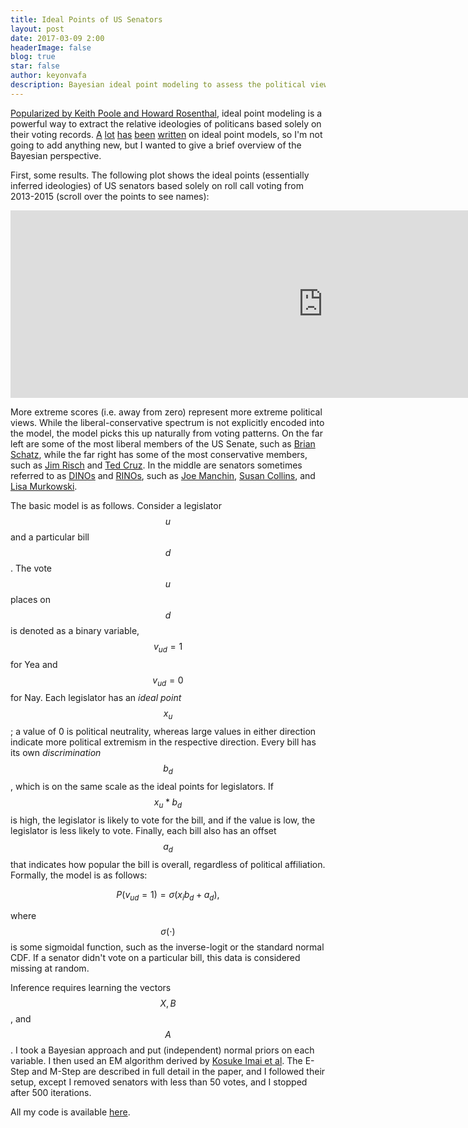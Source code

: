 ```yaml
---
title: Ideal Points of US Senators
layout: post
date: 2017-03-09 2:00
headerImage: false
blog: true
star: false
author: keyonvafa
description: Bayesian ideal point modeling to assess the political views of US senators based off voting records.  
---
```


<a href='http://k7moa.com/pdf/Upside_Down-A_Spatial_Model_for_Legislative_Roll_Call_Analysis_1983.pdf'>Popularized by Keith Poole and Howard Rosenthal</a>, ideal point modeling is a powerful way to extract the relative ideologies of politicans based solely on their voting records. <a href='http://www.acrwebsite.org/search/view-conference-proceedings.aspx?Id=9188'>A</a> <a href='http://www.stat.columbia.edu/~gelman/research/published/171.pdf'>lot</a> <a href='https://www.cs.princeton.edu/~blei/papers/GerrishBlei2011.pdf'>has</a> <a href='http://pablobarbera.com/static/barbera_twitter_ideal_points.pdf'>been</a> <a href='https://www.jstor.org/stable/1558585'>written</a> on ideal point models, so I'm not going to add anything new, but I wanted to give a brief overview of the Bayesian perspective.

First, some results. The following plot shows the ideal points (essentially inferred ideologies) of US senators based solely on roll call voting from 2013-2015 (scroll over the points to see names): 

<iframe width="1000" height="300" frameborder="0" scrolling="no" src="https://plot.ly/~keyonvafa/58.embed"></iframe>

More extreme scores (i.e. away from zero) represent more extreme political views. While the liberal-conservative spectrum is not explicitly encoded into the model, the model picks this up naturally from voting patterns. On the far left are some of the most liberal members of the US Senate, such as <a href='https://en.wikipedia.org/wiki/Brian_Schatz'>Brian Schatz</a>, while the far right has some of the most conservative members, such as <a href='https://en.wikipedia.org/wiki/Jim_Risch'>Jim Risch</a> and <a href='https://en.wikipedia.org/wiki/Ted_Cruz'>Ted Cruz</a>. In the middle are senators sometimes referred to as <a href='https://en.wikipedia.org/wiki/Democrat_In_Name_Only'>DINOs</a> and <a href='https://en.wikipedia.org/wiki/Republican_In_Name_Only'>RINOs</a>, such as <a href='https://en.wikipedia.org/wiki/Joe_Manchin'>Joe Manchin</a>, <a href='https://en.wikipedia.org/wiki/Susan_Collins'>Susan Collins</a>, and <a href='https://en.wikipedia.org/wiki/Lisa_Murkowski'>Lisa Murkowski</a>.

The basic model is as follows. Consider a legislator $$u$$ and a particular bill $$d$$. The vote $$u$$ places on $$d$$ is denoted as a binary variable, $$v_{ud} = 1$$ for Yea and $$v_{ud} = 0$$ for Nay. Each legislator has an _ideal point_ $$x_u$$; a value of 0 is political neutrality, whereas large values in either direction indicate more political extremism in the respective direction. Every bill has its own _discrimination_ $$b_d$$, which is on the same scale as the ideal points for legislators. If $$x_u*b_d$$ is high, the legislator is likely to vote for the bill, and if the value is low, the legislator is less likely to vote. Finally, each bill also has an offset $$a_d$$ that indicates how popular the bill is overall, regardless of political affiliation. Formally, the model is as follows:

$$
P(v_{ud} = 1) = \sigma(x_ib_d + a_d),
$$

where $$\sigma(\cdot)$$ is some sigmoidal function, such as the inverse-logit or the standard normal CDF. If a senator didn't vote on a particular bill, this data is considered missing at random. 

Inference requires learning the vectors $$X, B$$, and $$A$$. I took a Bayesian approach and put (independent) normal priors on each variable. I then used an EM algorithm derived by <a href='http://imai.princeton.edu/research/files/fastideal.pdf'>Kosuke Imai et al</a>. The E-Step and M-Step are described in full detail in the paper, and I followed their setup, except I removed senators with less than 50 votes, and I stopped after 500 iterations.

All my code is available <a href='https://github.com/keyonvafa/ideal-point-blog'>here</a>. 
